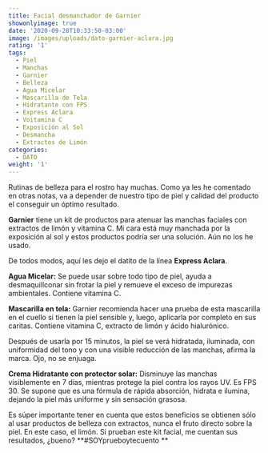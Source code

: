 ```yaml
---
title: Facial desmanchador de Garnier
showonlyimage: true
date: '2020-09-28T10:33:50-03:00'
image: /images/uploads/dato-garnier-aclara.jpg
rating: '1'
tags:
  - Piel
  - Manchas
  - Garnier
  - Belleza
  - Agua Micelar
  - Mascarilla de Tela
  - Hidratante con FPS
  - Express Aclara
  - Voitamina C
  - Exposición al Sol
  - Desmancha
  - Extractos de Limón
categories:
  - DATO
weight: '1'
---
```

Rutinas de belleza para el rostro hay muchas. Como ya les he comentado en otras notas, va a depender de nuestro tipo de piel y calidad del producto el conseguir un óptimo resultado.

<!--more-->

**Garnier** tiene un kit de productos para atenuar las manchas faciales con extractos de limón y vitamina C. Mi cara está muy manchada por la exposición al sol y estos productos podría ser una solución. Aún no los he usado. 

De todos modos, aquí les dejo el datito de la línea **Express Aclara**.

**Agua Micelar:** Se puede usar sobre todo tipo de piel, ayuda a desmaquillconar sin frotar la piel y remueve el exceso de impurezas ambientales. Contiene vitamina C.

**Mascarilla en tela:** Garnier recomienda hacer una prueba de esta mascarilla en el cuello si tienen la piel sensible y, luego, aplicarla por completo en sus caritas. Contiene vitamina C, extracto de limón y ácido hialurónico. 

Después de usarla por 15 minutos, la piel se verá hidratada, iluminada, con uniformidad del tono y con una visible reducción de las manchas, afirma la marca. Ojo, no se enjuaga.

**Crema Hidratante con protector solar:** Disminuye las manchas visiblemente en 7 días, mientras protege la piel contra los rayos UV. Es FPS 30. Se supone que es una fórmula de rápida absorción, hidrata e ilumina, dejando la piel más uniforme y sin sensación grasosa.

Es súper importante tener en cuenta que estos beneficios se obtienen sólo al usar productos de belleza con extractos, nunca el fruto directo sobre la piel. En este caso, el limón. Si prueban este kit facial, me cuentan sus resultados, ¿bueno? **\#SOYprueboytecuento**
